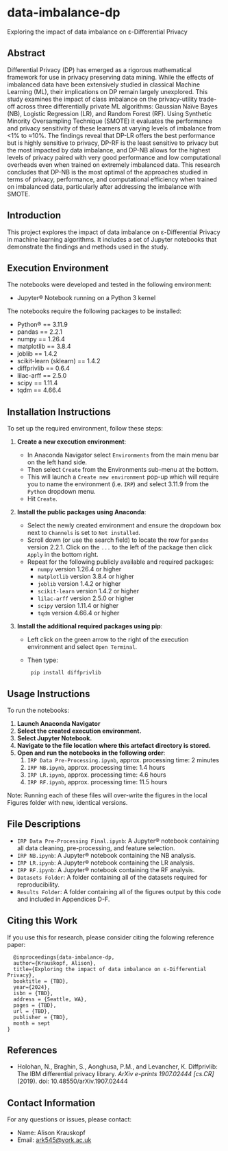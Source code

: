 # data-imbalance-dp
Exploring the impact of data imbalance on ε-Differential Privacy

## Abstract
Differential Privacy (DP) has emerged as a rigorous mathematical framework for use in privacy preserving data mining. While the effects of imbalanced data have been extensively studied in classical Machine Learning (ML), their implications on DP remain largely unexplored. This study examines the impact of class imbalance on the privacy-utility trade-off across three differentially private ML algorithms: Gaussian Naïve Bayes (NB), Logistic Regression (LR), and Random Forest (RF). Using Synthetic Minority Oversampling Technique (SMOTE) it evaluates the performance and privacy sensitivity of these learners at varying levels of imbalance
from <1% to ≈10%. The findings reveal that DP-LR offers the best performance but is highly sensitive to privacy, DP-RF is the least sensitive to privacy but the most impacted by data imbalance, and DP-NB allows for the highest levels of privacy paired with very good performance and low computational overheads even when trained on extremely imbalanced data. This research concludes that DP-NB is the most optimal of the approaches studied in terms of privacy, performance, and computational efficiency when trained on imbalanced data, particularly after addressing the imbalance with SMOTE.

## Introduction
This project explores the impact of data imbalance on ε-Differential Privacy in machine learning algorithms. It includes a set of Jupyter notebooks that demonstrate the findings and methods used in the study.

## Execution Environment
The notebooks were developed and tested in the following environment:
- Jupyter® Notebook running on a Python 3 kernel 

The notebooks require the following packages to be installed:
- Python® == 3.11.9
- pandas == 2.2.1
- numpy == 1.26.4
- matplotlib == 3.8.4
- joblib == 1.4.2
- scikit-learn (sklearn) == 1.4.2
- diffprivlib == 0.6.4
- lilac-arff == 2.5.0
- scipy == 1.11.4
- tqdm == 4.66.4

## Installation Instructions
To set up the required environment, follow these steps:

1. **Create a new execution environment**:
    * In Anaconda Navigator select `Environments` from the main menu bar on the left hand side. 
    * Then select `Create` from the Environments sub-menu at the bottom. 
    * This will launch a `Create new environment` pop-up which will require you to name the environment (i.e. `IRP`) and select 3.11.9 from the `Python` dropdown menu. 
    * Hit `Create`.

2. **Install the public packages using Anaconda**:
    * Select the newly created environment and ensure the dropdown box next to `Channels` is set to `Not installed`.
    * Scroll down (or use the search field) to locate the row for `pandas` version 2.2.1. Click on the `...` to the left of the package then click `Apply` in the bottom right.
    * Repeat for the following publicly available and required packages:
        * `numpy` version 1.26.4 or higher
        * `matplotlib` version 3.8.4 or higher
        * `joblib` version 1.4.2 or higher
        * `scikit-learn` version 1.4.2 or higher
        * `lilac-arff` version 2.5.0 or higher
        * `scipy` version 1.11.4 or higher
        * `tqdm` version 4.66.4 or higher

3. **Install the additional required packages using pip**:
    * Left click on the green arrow to the right of the execution environment and select `Open Terminal`.
    *  Then type:

            pip install diffprivlib

## Usage Instructions
To run the notebooks:

1. **Launch Anaconda Navigator**
2. **Select the created execution environment.**
3. **Select Jupyter Notebook.**
4. **Navigate to the file location where this artefact directory is stored.**
5. **Open and run the notebooks in the following order**:
    1. `IRP Data Pre-Processing.ipynb`, approx. processing time: 2 minutes
    2. `IRP NB.ipynb`, approx. processing time: 1.4 hours
    3. `IRP LR.ipynb`, approx. processing time: 4.6 hours
    4. `IRP RF.ipynb`, approx. processing time: 11.5 hours

Note: Running each of these files will over-write the figures in the local Figures folder with new, identical versions.

## File Descriptions
- `IRP Data Pre-Processing Final.ipynb`: A Jupyter® notebook containing all data cleaning, pre-processing, and feature selection.
- `IRP NB.ipynb`: A Jupyter® notebook containing the NB analysis.
- `IRP LR.ipynb`: A Jupyter®  notebook containing the LR analysis.
- `IRP RF.ipynb`: A Jupyter® notebook containing the RF analysis.
- `Datasets Folder`: A folder containing all of the datasets required for reproducibility.
- `Results Folder`: A folder containing all of the figures output by this code and included in Appendices D-F.

## Citing this Work
If you use this for research, please consider citing the folowing reference paper:
```
  @inproceedings{data-imbalance-dp,
  author={Krauskopf, Alison},
  title={Exploring the impact of data imbalance on ε-Differential Privacy},
  booktitle = {TBD},
  year={2024},
  isbn = {TBD},
  address = {Seattle, WA},
  pages = {TBD},
  url = {TBD},
  publisher = {TBD},
  month = sept
}
```

## References
- Holohan, N., Braghin, S., Aonghusa, P.M., and Levancher, K. Diffprivlib: The IBM differential privacy library. *ArXiv e-prints 1907.02444 [cs.CR]* (2019). doi: 10.48550/arXiv.1907.02444

## Contact Information
For any questions or issues, please contact:
- Name: Alison Krauskopf
- Email: ark545@york.ac.uk
